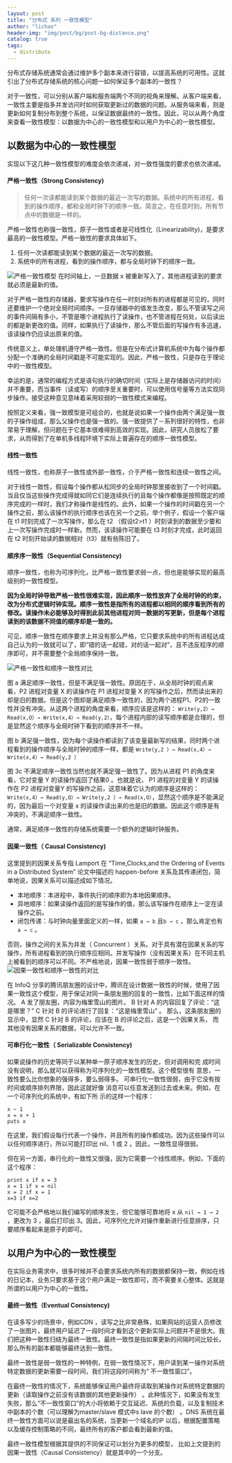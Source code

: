 ```yaml
---
layout: post
title: "分布式 系列 一致性模型"
author: "lichao"
header-img: "img/post/bg/post-bg-distance.png"
catalog: true
tags:
  - distribute
---
```


分布式存储系统通常会通过维护多个副本来进行容错，以提高系统的可用性。这就引出了分布式存储系统的核心问题一如何保证多个副本的一致性？

对于一致性，可以分别从客户端和服务端两个不同的视角来理解。从客户端来看，一致性主要是指多并发访问时如何获取更新过的数据的问题。从服务端来看，则是更新如何复制分布到整个系统，以保证数据最终的一致性。因此，可以从两个角度来查看一致性模型：以数据为中心的一致性模型和以用户为中心的一致性模型。

## 以数据为中心的一致性模型
实现以下这几种一致性模型的难度会依次递减，对一致性强度的要求也依次递减。
#### 严格一致性（Strong Consistency)
> 任何一次读都能读到某个数据的最近一次写的数据。系统中的所有进程，看到的操作顺序，都和全局时钟下的顺序一致。简言之，在任意时刻，所有节点中的数据是一样的。

严格一致性也称强一致性，原子一致性或者是可线性化（Linearizability)，是要求最高的一致性模型。严格一致性的要求具体如下。
1. 任何一次读都能读到某个数据的最近一次写的数据。
2. 系统中的所有进程，看到的操作顺序，都与全局时钟下的顺序一致。

![严格一致性模型](/img/distributed/严格一致性模型.png)
在时间轴上，一旦数据 x 被重新写入了，其他进程读到的要求就必须是最新的值。

对于严格一致性的存储器，要求写操作在任一时刻对所有的进程都是可见的，同时还要维护一个绝对全局时间顺序。一旦存储器中的值发生改变，那么不管读写之间的事件间隔有多小，不管是哪个进程执行了读操作，也不管进程在何处，以后读出的都是新更改的值。同样，如果执行了读操作，那么不管后面的写操作有多迅速，该读操作仍应读出原来的值。

传统意义上，单处理机遵守严格一致性。但是在分布式计算机系统中为每个操作都分配一个准确的全局时间戳是不可能实现的。因此，严格一致性，只是存在于理论中的一致性模型。

幸运的是，通常的编程方式是语句执行的确切时间（实际上是存储器访问的时间）并不重要，而当事件（读或写）的顺序至关重要时，可以使用信号量等方法实现同步操作。接受这种意见意味着采用较弱的一致性模式来编程。

按照定义来看，强一致模型是可组合的，也就是说如果一个操作由两个满足强一致的子操作组成，那么父操作也是强一致的。强一致提供了－系列很好的特性，也非常易于理解，但问题在于它基本很难得到高效的实现。因此，研究人员放松了要求，从而得到了在单机多线程环境下实际上普遍存在的顺序一致性模型。

#### 线性一致性
线性一致性，也称原子一致性或外部一致性，介于严格一致性和连续一致性之间。

对于线性一致性，假设每个操作都从松同步的全局时钟那里接收到了一个时间戳。当且仅当这些操作完成得就如同它们是连续执行的且每个操作都像是按照既定的顺序完成的一样时，我们才称操作是线性的。此外，如果一个操作的时间戳在另一个操作之前，那么该操作的执行顺序也该在另一个之前。举个例子，假设一个客户端在 t1 时刻完成了一次写操作，那么在 t2 （假设t2>t1 ）时刻读到的数据至少要和上一次写操作完成时一样新。然而，该读操作可能要在 t3 时刻才完成，此时返回在 t2 时刻开始读的数据相对（t3）就有些陈旧了。

#### 顺序序一致性（Sequential Consistency)
顺序一致性，也称为可序列化，比严格一致性要求弱一点，但也是能够实现的最高级别的一致性模型。

**因为全局时钟导致严格一致性很难实现，因此顺序一致性放弃了全局时钟的约束，改为分布式逻辑时钟实现。顺序一致性是指所有的进程都以相同的顺序看到所有的修改。读操作未必能够及时得到此前其他进程对同一数据的写更新，但是每个进程读到的该数据不同值的顺序却是一致的。**

可见，顺序一致性在顺序要求上并没有那么严格，它只要求系统中的所有进程达成自己认为的一致就可以了，即“错的话一起错，对的话一起对”，且不违反程序的顺序即可，并不需要整个全局顺序保持一致。

![严格一致性和顺序一致性对比](/img/distributed/严格一致性和顺序一致性对比.png)

图 a 满足顺序一致性，但是不满足强一致性。原因在于，从全局时钟的观点来看，P2 进程对变量 X 的读操作在 P1 进程对变量 X 的写操作之后，然而读出来的却是旧的数据。但是这个图却是满足顺序一致性的，因为两个进程P1、P2的一致性并没有冲突。从这两个进程的角度来看，顺序应该是这样的： ```Write(y,2）→ Read(x,O）→ Write(x,4）→ Read(y,2）```，每个进程内部的读写顺序都是合理的，但是显然这个顺序与全局时钟下看到的顺序并不一样。

图 b 满足强一致性，因为每个读操作都读到了该变量最新写的结果，同时两个进程看到的操作顺序与全局时钟的顺序一样，都是 ```Write(y,2 ）→ Read(x,4）→ Write(x,4）→ Read(y,2 ）```

图 3c 不满足顺序一致性当然也就不满足强一致性了。因为从进程 P1 的角度来看，它对变量 Y 的读操作返回了结果0 。也就是说， P1 进程的对变量 Y 的读操作在 P2 进程对变量Y 的写操作之前，这意味着它认为的顺序是这样的： ```Write(x,4）→ Read(y,O）→ Write(y,2 ）→ Read(x,O）```，显然这个顺序是不能满足的，因为最后一个对变量 x 的读操作读出来的也是旧的数据。因此这个顺序是有冲突的，不满足顺序一致性。

通常，满足顺序一致性的存储系统需要一个额外的逻辑时钟服务。

#### 因果一致性（ Causal Consistency)

这里提到的因果关系专指 Lamport 在 “Time,Clocks,and the Ordering of Events in a Distributed System” 论文中描述的 happen-before 关系及其传递闭包，简单地说，因果关系可以描述成如下情况。
* 本地顺序：本进程中，事件执行的顺序即为本地因果顺序。
* 异地顺序：如果读操作返回的是写操作的值，那么该写操作在顺序上一定在读操作之前。
* 闭包传递：与时钟向量里面定义的一样，如果 ```a → b``` 且```b → c``` ，那么肯定也有```a → c``` 。

否则，操作之间的关系为并发（ Concurrent ）关系。对于具有潜在因果关系的写操作，所有进程看到的执行顺序应相同。并发写操作（没有因果关系）在不同主机上被看到的顺序可以不同。不严格地说，因果一致性弱于顺序一致性。
![因果一致性和顺序一致性的对比](/img/distributed/因果一致性和顺序一致性的对比.png)

在 InfoQ 分享的腾讯朋友圈的设计中，腾讯在设计数据一致性的时候，使用了因果一致性这个模型，用于保证对同一条朋友圈的回复的一致性，比如下面这样的情况。
A 发了朋友圈，内容为梅里雪山的图片。
B 针对 A 的内容回复了评论：“这是哪里？”
C 针对 B 的评论进行了回复：“这是梅里雪山” 。
那么，这条朋友圈的显示中，显然 C 针对 B 的评论，应该在 B 的评论之后，这是一个因果关系， 而其他没有因果关系的数据，可以允许不一致。

#### 可串行化一致性（ Serializable Consistency)
如果说操作的历史等同于以某种单一原子顺序发生的历史，但对调用和完
成时间没有说明，那么就可以获得称为可序列化的一致性模型。这个模型很有
意思，一致性要么比你想象的强得多，要么弱得多。
可串行化一致性很弱，由于它没有按时间或顺序排列界限，因此这就好像
消息可以任意发送到过去或未来。例如，在一个可序列化的系统中，有如下所
示的这样一个程序：
```
x ~ 1
x = x + 1
puts x
```
在这里，我们假设每行代表一个操作，并且所有的操作都成功。因为这些操作可以以任何顺序进行，所以可能打印出 nil、1 或 2 。因此，一致性显得很弱。

但在另一方面，串行化的一致性又很强，因为它需要一个线性顺序。例如，下面的这个程序：
```
print x if x = 3
x = 1 if x = nil
x = 2 if x = 1
x=3 if x=2
```
它可能不会严格地以我们编写的顺序发生，但它能够可靠地将 x 从 ```nil → 1 → 2``` ，更改为 3 ，最后打印出 3。因此，可序列化允许对操作重新进行任意排序，只要顺序看起来是原子的即可。

## 以用户为中心的一致性模型
在实际业务需求中，很多时候并不会要求系统内所有的数据都保持一致，例如在线的日记本，业务只要求基于这个用户满足一致性即可，而不需要关心整体。这就是所谓的以用户为中心的一致性。
#### 最终一致性（Eventual Consistency)
在读多写少的场景中，例如CDN ，读写之比非常悬殊，如果网站的运营人员修改了一张图片，最终用户延迟了一段时间才看到这个更新实际上问题并不是很大。我们把这种一致性归结为最终一致性。最终一致性是指如果更新的间隔时间比较长，那么所有的副本都能够最终达到一致性。

最终一致性是弱一致性的一种特例，在弱一致性情况下，用户读到某一操作对系统特定数据的更新需要一段时间，我们将这段时间称为“ 不一致性窗口”。

在最终一致性的情况下，系统能够保证用户最终将读取到某操作对系统特定数据的更新（读取操作之前没有该数据的其他更新操作） 。此种情况下，如果没有发生失败，那么“不一致性窗口”的大小将依赖于交互延迟、系统的负载，以及复制技术中副本的个数（可以理解为master/slave 模式中s lave 的个数） 。DNS 系统在最终一致性方面可以说是最出名的系统，当更新一个域名的IP 以后，根据配置策略以及缓存控制策略的不同，最终所有的客户都会看到最新的值。

最终一致性模型根据其提供的不同保证可以划分为更多的模型， 比如上文提到的因果一致性（Causal Consistency）就是其中的一个分支。